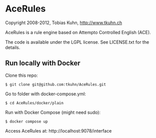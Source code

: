 AceRules
========

Copyright 2008-2012, Tobias Kuhn, http://www.tkuhn.ch

AceRules is a rule engine based on Attempto Controlled English (ACE).

The code is available under the LGPL license. See LICENSE.txt for the details.

## Run locally with Docker

Clone this repo:

    $ git clone git@github.com:tkuhn/AceRules.git

Go to folder with docker-compose.yml:

    $ cd AceRules/docker/plain

Run with Docker Compose (might need sudo):

    $ docker compose up

Access AceRules at: http://localhost:9078/interface

